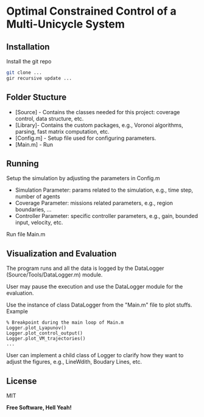 # Optimal Constrained Control of a Multi-Unicycle System

## Installation
Install the git repo
```sh
git clone ...
gir recursive update ...
```

## Folder Stucture
- [Source] - Contains the classes needed for this project: coverage control, data structure, etc. 
- [Library]- Contains the custom packages, e.g., Voronoi algorithms, parsing, fast matrix computation, etc.
- [Config.m] - Setup file used for configuring parameters.
- [Main.m] - Run

## Running
Setup the simulation by adjusting the parameters in Config.m
* Simulation Parameter: params related to the simulation, e.g., time step, number of agents
* Coverage Parameter: missions related parameters, e.g., region boundaries, ...
* Controller Parameter: specific controller parameters, e.g., gain, bounded input, velocity, etc.

Run file Main.m

## Visualization and Evaluation
The program runs and all the data is logged by the DataLogger (Source/Tools/DataLogger.m) module.

User may pause the execution and use the DataLogger module for the evaluation.

Use the instance of class DataLogger from the "Main.m" file to plot stuffs. Example

```
% Breakpoint during the main loop of Main.m
Logger.plot_Lyapunov()
Logger.plot_control_output()
Logger.plot_VM_trajectories()
...
```

User can implement a child class of Logger to clarify how they want to adjust the figures, e.g., LineWdith, Boudary Lines, etc.

## License

MIT

**Free Software, Hell Yeah!**
